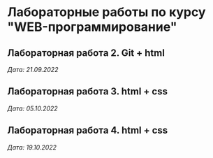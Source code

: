 # Лабораторные работы по курсу "WEB-программирование"

## Лабораторная работа 2. Git + html

*Дата: 21.09.2022*

## Лабораторная работа 3. html + css

*Дата: 05.10.2022*

## Лабораторная работа 4. html + css

*Дата: 19.10.2022*
